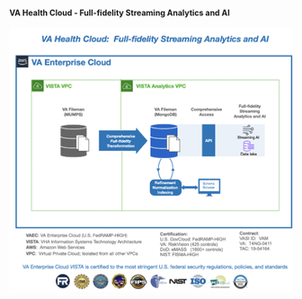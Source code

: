 #### VA Health Cloud - Full-fidelity Streaming Analytics and AI

![cloud analytics overview](img/cloudvista-streaming-ai.png)

